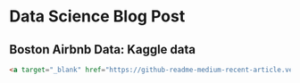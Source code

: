 # Data Science Blog Post
## Boston Airbnb Data: Kaggle data

```html
<a target="_blank" href="https://github-readme-medium-recent-article.vercel.app/medium/@lllinggg-lyu/0"><img src="https://github-readme-medium-recent-article.vercel.app/medium/@lllinggg-lyu/0" alt="Recent Article 0"> 
```
